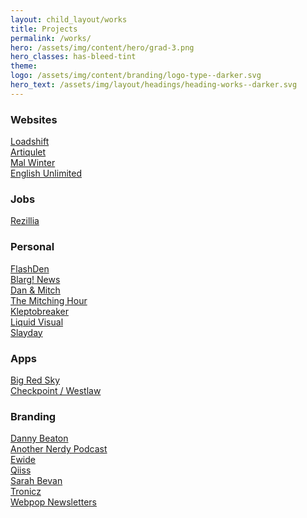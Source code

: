 ```yaml
---
layout: child_layout/works
title: Projects
permalink: /works/
hero: /assets/img/content/hero/grad-3.png
hero_classes: has-bleed-tint
theme:
logo: /assets/img/content/branding/logo-type--darker.svg
hero_text: /assets/img/layout/headings/heading-works--darker.svg
---
```


<h3>Websites</h3>
<a href="">Loadshift</a><br>
<a href="">Artiqulet</a><br>
<a href="">Mal Winter</a><br>
<a href="">English Unlimited</a><br>

<h3>Jobs</h3>

<a href="">Rezillia</a><br>

<h3>Personal</h3>

<a href="">FlashDen</a><br>
<a href="">Blarg! News</a><br>
<a href="">Dan & Mitch</a><br>
<a href="">The Mitching Hour</a><br>
<a href="">Kleptobreaker</a><br>
<a href="">Liquid Visual</a><br>
<a href="">Slayday</a>

<h3>Apps</h3>

<a href="">Big Red Sky</a><br>
<a href="">Checkpoint / Westlaw</a><br>

<h3>Branding</h3>

<a href="">Danny Beaton</a><br>
<a href="">Another Nerdy Podcast</a><br>
<a href="">Ewide</a><br>
<a href="">Qiiss</a><br>
<a href="">Sarah Bevan</a><br>
<a href="">Tronicz</a><br>
<a href="">Webpop Newsletters</a>